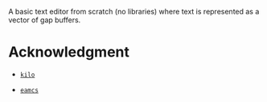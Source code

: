 A basic text editor from scratch (no libraries) where text is
represented as a vector of gap buffers.

# Acknowledgment

-   [`kilo`](https://github.com/antirez/kilo)

-   [`eamcs`](https://www.gnu.org/software/emacs/)
